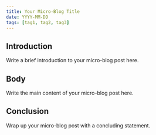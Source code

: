 ```yaml
---
title: Your Micro-Blog Title
date: YYYY-MM-DD
tags: [tag1, tag2, tag3]
---
```


## Introduction

Write a brief introduction to your micro-blog post here.

## Body

Write the main content of your micro-blog post here.

## Conclusion

Wrap up your micro-blog post with a concluding statement.
